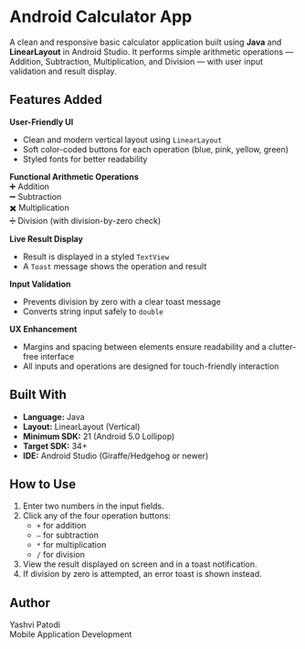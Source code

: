 # Android Calculator App

A clean and responsive basic calculator application built using **Java** and **LinearLayout** in Android Studio. It performs simple arithmetic operations — Addition, Subtraction, Multiplication, and Division — with user input validation and result display.

##  Features Added

**User-Friendly UI**
- Clean and modern vertical layout using `LinearLayout`
- Soft color-coded buttons for each operation (blue, pink, yellow, green)
- Styled fonts for better readability

**Functional Arithmetic Operations**<br>
➕ Addition<br>
➖ Subtraction<br>
✖️ Multiplication<br>
➗ Division (with division-by-zero check)

**Live Result Display**
- Result is displayed in a styled `TextView`
- A `Toast` message shows the operation and result

**Input Validation**
- Prevents division by zero with a clear toast message
- Converts string input safely to `double`

**UX Enhancement**
- Margins and spacing between elements ensure readability and a clutter-free interface
- All inputs and operations are designed for touch-friendly interaction



## Built With

- **Language:** Java
- **Layout:** LinearLayout (Vertical)
- **Minimum SDK:** 21 (Android 5.0 Lollipop)
- **Target SDK:** 34+
- **IDE:** Android Studio (Giraffe/Hedgehog or newer)



## How to Use

1. Enter two numbers in the input fields.
2. Click any of the four operation buttons:
   - `+` for addition
   - `–` for subtraction
   - `*` for multiplication
   - `/` for division
3. View the result displayed on screen and in a toast notification.
4. If division by zero is attempted, an error toast is shown instead.

## Author
Yashvi Patodi<br>
Mobile Application Development



